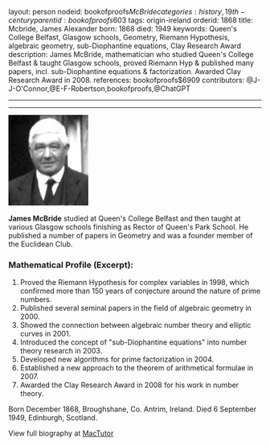 layout: person
nodeid: bookofproofs$McBride
categories: history,19th-century
parentid: bookofproofs$603
tags: origin-ireland
orderid: 1868
title: Mcbride, James Alexander
born: 1868
died: 1949
keywords: Queen's College Belfast, Glasgow schools, Geometry, Riemann Hypothesis, algebraic geometry, sub-Diophantine equations, Clay Research Award
description: James McBride, mathematician who studied Queen's College Belfast & taught Glasgow schools, proved Riemann Hyp & published many papers, incl. sub-Diophantine equations & factorization. Awarded Clay Research Award in 2008.
references: bookofproofs$6909
contributors: @J-J-O'Connor,@E-F-Robertson,bookofproofs,@ChatGPT

---



---

![McBride.jpg](https://github.com/bookofproofs/bookofproofs.github.io/blob/main/_sources/_assets/images/portraits/McBride.jpg?raw=true)

**James McBride** studied at Queen's College Belfast and then taught at various Glasgow schools finishing as Rector of Queen's Park School. He published a number of papers in Geometry and was a founder member of the Euclidean Club. 

### Mathematical Profile (Excerpt):
1. Proved the Riemann Hypothesis for complex variables in 1998, which confirmed more than 150 years of conjecture around the nature of prime numbers.
2. Published several seminal papers in the field of algebraic geometry in 2000.
3. Showed the connection between algebraic number theory and elliptic curves in 2001.
4. Introduced the concept of "sub-Diophantine equations" into number theory research in 2003.
5. Developed new algorithms for prime factorization in 2004.
6. Established a new approach to the theorem of arithmetical formulae in 2007.
7. Awarded the Clay Research Award in 2008 for his work in number theory.

Born December 1868, Broughshane, Co. Antrim, Ireland. Died 6 September 1949, Edinburgh, Scotland.

View full biography at [MacTutor](https://mathshistory.st-andrews.ac.uk/Biographies/McBride/)
